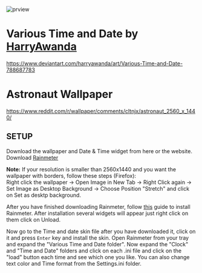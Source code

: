 
![prview](https://user-images.githubusercontent.com/89246695/130922026-b13188eb-5ba4-4927-b5bf-8c223e78fc89.PNG)

# Various Time and Date by [HarryAwanda](https://www.deviantart.com/harryawanda)
https://www.deviantart.com/harryawanda/art/Various-Time-and-Date-788687783

# Astronaut Wallpaper
https://www.reddit.com/r/wallpaper/comments/cltnjx/astronaut_2560_x_1440/

## SETUP
Download the wallpaper and Date & Time widget from here or the website.\
Download [Rainmeter](https://www.rainmeter.net/)

**Note:** If your resolution is smaller than 2560x1440 and you want the wallpaper with borders, follow these steps (Firefox):\
Right click the wallpaper -> Open Image in New Tab -> Right Click again -> Set Image as Desktop Background -> Choose Position "Stretch" and click on Set as desktp background.

After you have finished downloading Rainmeter, follow [this](https://docs.rainmeter.net/manual/installing-rainmeter/) guide to install Rainmeter. After installation several widgets will appear just right click on them click on Unload.

Now go to the Time and date skin file after you have downloaded it, click on it and press `Enter` key and install the skin. Open Rainmeter from your tray and expand the "Various Time and Date folder". Now expand the "Clock" and "Time and Date" folders and click on each .ini file and click on the "load" button each time and see which one you like. You can also change text color and Time format from the Settings.ini folder.



